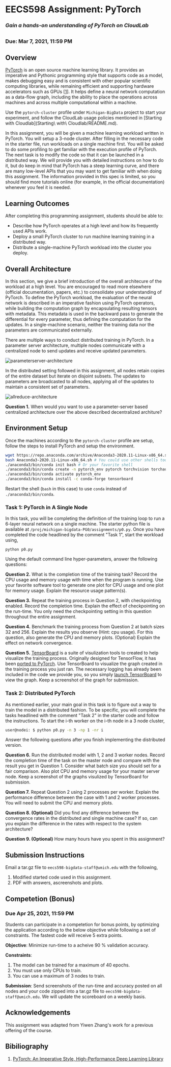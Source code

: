 # EECS598 Assignment: PyTorch

### *Gain a hands-on understanding of PyTorch on CloudLab*
##

### Due: Mar 7, 2021, 11:59 PM

## Overview
[PyTorch](https://pytorch.org/) is an open source machine learning library. It provides an imperative and Pythonic programming style that supports code as a model,
makes debugging easy and is consistent with other popular scientific computing libraries, while remaining efficient and supporting 
hardware accelerators such as GPUs \[[1](#bibliography)\]. It helps define a neural network computation as a data-flow graph, including 
the ability to place the operations across machines and across multiple computational within a machine.

Use the `pytorch-cluster` profile under `Michigan-BigData` project to start your experiment,
and follow the CloudLab usage policies mentioned in [Starting with Cloudlab](Starting\ with\ Cloudlab/README.md).

In this assignment, you will be given a machine learning workload written in PyTorch.
You will setup a 3-node cluster. After filling in the necessary code in the starter file, run workloads on a single machine first. 
You will be asked to do some profiling to get familiar with the execution profile of PyTorch. The next task is to modify the code so that it can be launched in a distributed way. 
We will provide you with detailed instructions on how to do it, but do keep in mind that PyTorch has a steep learning curve, 
and there are many low-level APIs that you may want to get familiar with when doing this assignment. 
The information provided in this spec is limited, so you should find more tutorials online (for example, in the official documentation) whenever you feel it is needed.

## Learning Outcomes
After completing this programming assignment, students should be able to:

* Describe how PyTorch operates at a high level and how its frequently used APIs work.
* Deploy a small PyTorch cluster to run machine learning training in a distributed way.
* Distribute a single-machine PyTorch workload into the cluster you deploy.

## Overall Architecture

In this section, we give a brief introduction of the overall architecure of the workload at a high level. You are encouraged to read more elsewhere (official documentation, papers, etc.) to consolidate your understanding of PyTorch.
To define the PyTorch workload, the evaluation of the neural network is described in an imperative fashion using PyTorch operators, while building the computation graph by encapsulating resulting tensors with metadata. This metadata
is used in the backward pass to generate the differential for every parameter, thus defining the computation for the updates. In a single-machine scenario, neither the training data nor the parameters are communicated externally.

There are multiple ways to conduct distributed training in PyTorch. In a parameter server architecture, multiple nodes communicate with a centralized node to send updates and receive updated parameters.

![parameterserver-architecture](./cluster.png)

In the distributed setting followed in this assignment, all nodes retain copies of the entire dataset but iterate on disjoint subsets. The updates to parameters are broadcasted to all nodes, applying all
of the updates to maintain a consistent set of parameters.

![allreduce-architecture](./all_reduce.png)

**Question 1.** When would you want to use a parameter-server based centralized architecture over the above described decentralized architure?

## Environment Setup

Once the machines according to the `pytorch-cluster` profile are setup, follow the steps to install PyTorch and setup the environment.

```bash
wget https://repo.anaconda.com/archive/Anaconda3-2020.11-Linux-x86_64.sh
bash Anaconda3-2020.11-Linux-x86_64.sh # You could use other shells too
./anaconda3/bin/conda init bash # Or your favorite shell
./anaconda3/bin/conda create -n pytorch_env pytorch torchvision torchaudio -c pytorch
./anaconda3/bin/conda activate pytorch_env
./anaconda3/bin/conda install -c conda-forge tensorboard
```

Restart the shell (`bash` in this case) to use `conda` instead of `./anaconda3/bin/conda`.

### Task 1: PyTorch in A Single Node

In this task, you will be completing the definition of the training loop to run a 6-layer neural network on a single machine.
The starter python file is available at `/proj/michigan-bigdata-PG0/assignments/p0.py`.
Once you have completed the code headlined by the comment "Task 1", start the workload using,
```
python p0.py
```

Using the default command line hyper-parameters, answer the following questions:

**Question 2.** What is the completion time of the training task? Record the CPU usage and memory usage with time when the program is running.
Use your favorite software tool to generate one plot for CPU usage and one plot for memory usage. Explain the resource usage pattern(s). 

**Question 3.** Repeat the training process in Question 2, with checkpointing enabled. Record the completion time. Explain the effect of checkpointing on the run-time. You only need the checkpointing setting in this question throughout the entire assignment.

**Question 4.** Benchmark the training process from Question 2 at batch sizes 32 and 256. Explain the results you observe (Hint: cpu usage). For this question, also generate the CPU and memory plots. (Optional) Explain the effect on network convergence.

**Question 5.** [TensorBoard](https://www.tensorflow.org/get_started/graph_viz) is a suite of visulization tools to created to help visualize the training process.
Originally designed for TensorFlow, it has been [ported to PyTorch](https://pytorch.org/docs/stable/tensorboard.html). Use TensorBoard to visualize the graph created in the training process you just ran.
The necessary logging has already been included in the code we provide you, so you simply [launch TensorBoard](https://www.tensorflow.org/get_started/summaries_and_tensorboard) to view the graph.
Keep a screenshot of the graph for submission.

### Task 2: Distributed PyTorch

As mentioned earlier, your main goal in this task is to figure out a way to train the model in a distributed fashion.
To be specific, you will complete the tasks headlined with the comment "Task 2" in the starter code and follow the instructions.
To start the i-th worker on the i-th node in a 3 node cluster,

```bash
user@nodei: $ python p0.py -n 3 -np 1 -nr i
```

Answer the following questions after you finish implementing the distributed version.

**Question 6.** Run the distributed model with 1, 2 and 3 worker nodes. 
Record the completion time of the task on the master node and compare with the result you get in Question 1. Consider what batch size you should set for a fair comparison.
Also plot CPU and memory usage for your master server node. Keep a screenshot of the graphs visulized by TensorBoard for submission.

**Question 7.** Repeat Question 2 using 2 processes per worker. Explain the performance difference between the case with 1 and 2 worker processes. You will need to submit the CPU and memory plots.

**Question 8. (Optional)** Did you find any difference between the convergence rates in the distributed and single machine case?
If so, can you explain the difference in the rates with respect to the system architecture?

**Question 9. (Optional)** How many hours have you spent in this assignment?

## Submission Instructions
Email a tar.gz file to `eecs598-bigdata-staff@umich.edu` with the following,

1. Modified started code used in this assignment.
2. PDF with answers, ascreenshots and plots.

## Competetion (Bonus)

### Due Apr 25, 2021, 11:59 PM

Students can participate in a competetion for bonus points, by optimizing the application according to the below objective while following a set of constraints. The fastest code will receive 5 extra points.

**Objective**: Minimize run-time to a acheive 90 % validation accuracy.

**Constraints**:

1. The model can be trained for a maximum of 40 epochs.
2. You must use only CPUs to train.
3. You can use a maximum of 3 nodes to train.

**Submission**: Send screenshots of the run-time and accuracy posted on all nodes and your code zipped into a tar.gz file to `eecs598-bigdata-staff@umich.edu`. We will update the scoreboard on a weekly basis. 

## Acknowledgements

This assignment was adapted from Yiwen Zhang's work for a previous offering of the course.

## Bibiliography

1. [PyTorch: An Imperative Style, High-Performance Deep Learning Library](https://arxiv.org/abs/1912.01703)
